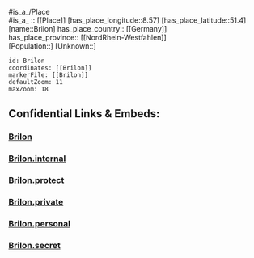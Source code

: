 ﻿---
location: [51.4,8.57] 
mapzoom: [7,12] 
mapmarker: city 
type: City
tags:
- geo/City


SpocWebEntityId: 29354
isDeleted: false
confidential: public

---
#is_a_/Place  
#is_a_ :: [[Place]] 
[has_place_longitude::8.57] 
[has_place_latitude::51.4] 
[name::Brilon] 
has_place_country:: [[Germany]]  
has_place_province:: [[NordRhein-Westfahlen]]  
[Population::] 
[Unknown::] 


```leaflet
id: Brilon
coordinates: [[Brilon]] 
markerFile: [[Brilon]] 
defaultZoom: 11 
maxZoom: 18
```


## Confidential Links & Embeds: 

### [Brilon](/_public/Earth/Continent/Europe/Europe~Central/Germany/Germany~West/Nord_Rhein-Westfalen/counties~NW/Hochsauerlandkreis/cities~Hochsauerland/Brilon.md) 

### [Brilon.internal](/_internal/Earth/Continent/Europe/Europe~Central/Germany/Germany~West/Nord_Rhein-Westfalen/counties~NW/Hochsauerlandkreis/cities~Hochsauerland/Brilon.internal.md) 

### [Brilon.protect](/_protect/Earth/Continent/Europe/Europe~Central/Germany/Germany~West/Nord_Rhein-Westfalen/counties~NW/Hochsauerlandkreis/cities~Hochsauerland/Brilon.protect.md) 

### [Brilon.private](/_private/Earth/Continent/Europe/Europe~Central/Germany/Germany~West/Nord_Rhein-Westfalen/counties~NW/Hochsauerlandkreis/cities~Hochsauerland/Brilon.private.md) 

### [Brilon.personal](/_personal/Earth/Continent/Europe/Europe~Central/Germany/Germany~West/Nord_Rhein-Westfalen/counties~NW/Hochsauerlandkreis/cities~Hochsauerland/Brilon.personal.md) 

### [Brilon.secret](/_secret/Earth/Continent/Europe/Europe~Central/Germany/Germany~West/Nord_Rhein-Westfalen/counties~NW/Hochsauerlandkreis/cities~Hochsauerland/Brilon.secret.md) 
